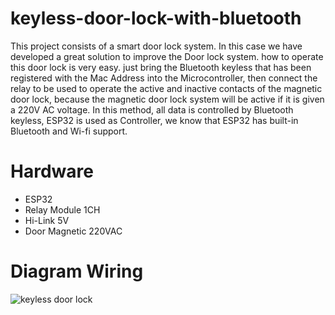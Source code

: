 # keyless-door-lock-with-bluetooth

This project consists of a smart door lock system. In this case we have developed a great solution to improve the Door lock system. how to operate this door lock is very easy. just bring the Bluetooth keyless that has been registered with the Mac Address into the Microcontroller, then connect the relay to be used to operate the active and inactive contacts of the magnetic door lock, because the magnetic door lock system will be active if it is given a 220V AC voltage. In this method, all data is controlled by Bluetooth keyless, ESP32 is used as Controller, we know that ESP32 has built-in Bluetooth and Wi-fi support.

# Hardware

- ESP32
- Relay Module 1CH
- Hi-Link 5V
- Door Magnetic 220VAC

# Diagram Wiring

![keyless door lock](https://user-images.githubusercontent.com/50385294/130352925-e90333f2-b8a1-4003-b683-c031f3593ace.png)

